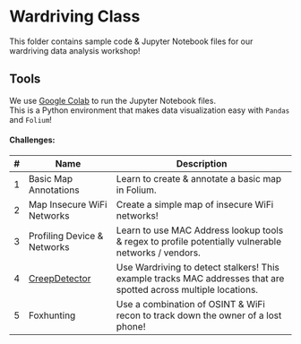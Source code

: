 # Wardriving Class
This folder contains sample code & Jupyter Notebook files for our wardriving data analysis workshop!

## Tools
We use [Google Colab](https://colab.research.google.com) to run the Jupyter Notebook files.  
This is a Python environment that makes data visualization easy with `Pandas` and `Folium`!

#### Challenges:
|#|Name|Description|
|---|---|---|
|1|Basic Map Annotations|Learn to create & annotate a basic map in Folium.|
|2|Map Insecure WiFi Networks|Create a simple map of insecure WiFi networks!|
|3|Profiling Device & Networks|Learn to use MAC Address lookup tools & regex to profile potentially vulnerable networks / vendors.|
|4|[CreepDetector](https://github.com/AlexLynd/CreepDetector)|Use Wardriving to detect stalkers!  This example tracks MAC addresses that are spotted across multiple locations.|
|5|Foxhunting|Use a combination of OSINT & WiFi recon to track down the owner of a lost phone!|
